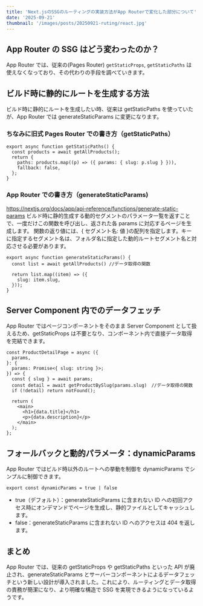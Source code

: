```yaml
---
title: 'Next.jsのSSGのルーティングの実装方法がApp Routerで変化した部分について'
date: '2025-09-21'
thumbnail: '/images/posts/20250921-ruting/react.jpg'
---
```


## App Router の SSG はどう変わったのか？

App Router では、従来の(Pages Router) `getStaticProps`, `getStaticPaths` は使えなくなっており、その代わりの手段を調べていきます。

## ビルド時に静的にルートを生成する方法

ビルド時に静的にルートを生成したい時、従来は getStaticPaths を使っていたが、App Router では generateStaticParams に変更になります。

### ちなみに旧式 Pages Router での書き方（getStaticPaths）

```
export async function getStaticPaths() {
  const products = await getAllProducts();
  return {
    paths: products.map((p) => ({ params: { slug: p.slug } })),
    fallback: false,
  };
}
```

### App Router での書き方（generateStaticParams)

https://nextjs.org/docs/app/api-reference/functions/generate-static-params
ビルド時に静的生成する動的セグメントのパラメータ一覧を返すことで、一度だけこの関数を呼び出し、返された各 params に対応するページを生成します。
関数の返り値には、{ セグメント名: 値 }の配列を指定します。キーに指定するセグメント名は、フォルダ名に指定した動的ルートセグメント名と対応させる必要があります。

```
export async function generateStaticParams() {
  const list = await getAllProducts() //データ取得の関数

  return list.map((item) => ({
    slug: item.slug,
  }));
}
```

## Server Component 内でのデータフェッチ

App Router ではページコンポーネントをそのまま Server Component として扱えるため、getStaticProps は不要となり、コンポーネント内で直接データ取得を完結できます。

```
const ProductDetailPage = async ({
  params,
}: {
  params: Promise<{ slug: string }>;
}) => {
  const { slug } = await params;
  const detail = await getProductBySlug(params.slug)　//データ取得の関数
  if (!detail) return notFound();

  return (
    <main>
      <h1>{data.title}</h1>
      <p>{data.description}</p>
    </main>
  );
};
```

## フォールバックと動的パラメータ：dynamicParams

App Router ではビルド時以外のルートへの挙動を制御を dynamicParams でシンプルに制御できます。

```
export const dynamicParams = true | false
```

- true（デフォルト）：generateStaticParams に含まれない ID への初回アクセス時にオンデマンドでページを生成し、静的ファイルとしてキャッシュします。
- false：generateStaticParams に含まれない ID へのアクセスは 404 を返します。

## まとめ

App Router では、従来の getStaticProps や getStaticPaths といった API が廃止され、generateStaticParams とサーバーコンポーネントによるデータフェッチという新しい設計が導入されました。これにより、ルーティングとデータ取得の責務が簡潔になり、より明確な構造で SSG を実現できるようになっているようです。
